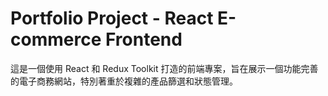 # Portfolio Project - React E-commerce Frontend

這是一個使用 React 和 Redux Toolkit 打造的前端專案，旨在展示一個功能完善的電子商務網站，特別著重於複雜的產品篩選和狀態管理。
